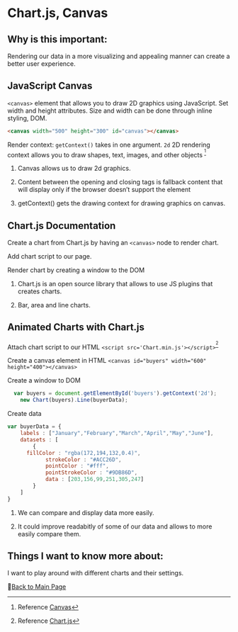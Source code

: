 # Chart.js, Canvas

## Why is this important:

Rendering our data in a more visualizing and appealing manner can create a better user experience.

## JavaScript Canvas

`<canvas>` element that allows you to draw 2D graphics using JavaScript. Set width and height attributes. Size and width can be done through inline styling, DOM.

```HTML
<canvas width="500" height="300" id="canvas"></canvas>
```

Render context:  `getContext()` takes in one argument. 
`2d` 2D rendering context allows you to draw shapes, text, images, and other objects <sup>[^1]</sup>

1. Canvas allows us to draw 2d graphics.

2. Content between the opening and closing tags is fallback content that will display only if the browser doesn’t support the <canvas> element

3. getContext() gets the drawing context for drawing graphics on canvas.

## Chart.js Documentation

Create a chart from Chart.js by having an `<canvas>` node to render chart. 

Add chart script to our page. 

Render chart by creating a window to the DOM

1. Chart.js is an open source library that allows to use JS plugins  that creates charts.

2. Bar, area and line charts.

## Animated Charts with Chart.js

Attach chart script to our HTML
`<script src='Chart.min.js'></script>`<sup>[^3]</sup>

Create a canvas element in HTML
`<canvas id="buyers" width="600" height="400"></canvas>`

Create a window to DOM

```JavaScript
  var buyers = document.getElementById('buyers').getContext('2d');
    new Chart(buyers).Line(buyerData);
```

Create data

```JavaScript
var buyerData = {
	labels : ["January","February","March","April","May","June"],
	datasets : [
		{
      fillColor : "rgba(172,194,132,0.4)",
			strokeColor : "#ACC26D",
			pointColor : "#fff",
			pointStrokeColor : "#9DB86D",
			data : [203,156,99,251,305,247]
		}
	]
}

```

1. We can compare and display data more easily.

2. It could improve readabitly of some of our data and allows to more easily compare them.

## Things I want to know more about:
I want to play around with different charts and their settings.

[^1]: Reference [Canvas](https://www.javascripttutorial.net/web-apis/javascript-canvas/)

[^2]: Reference [Chart.js](https://www.chartjs.org/docs/latest/)

[^3]: Reference [Chart.js](https://www.webdesignerdepot.com/2013/11/easily-create-stunning-animated-charts-with-chart-js/)

📔[Back to Main Page](../README.md)